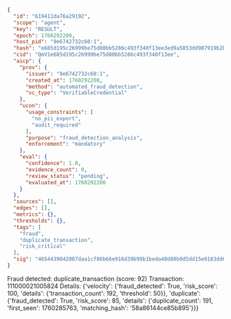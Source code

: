 ```json
{
  "id": "619411da76a29192",
  "scope": "agent",
  "key": "RESULT",
  "epoch": 1760292200,
  "host_pid": "9e6742732c60:1",
  "hash": "e685d195c26999be75d80bb5286c493f340f13ee3ed9a5853dd987919b2b62f3",
  "cid": "QmV1e685d195c26999be75d80bb5286c493f340f13ee",
  "aicp": {
    "prov": {
      "issuer": "9e6742732c60:1",
      "created_at": 1760292200,
      "method": "automated_fraud_detection",
      "vc_type": "VerifiableCredential"
    },
    "ucon": {
      "usage_constraints": [
        "no_pii_export",
        "audit_required"
      ],
      "purpose": "fraud_detection_analysis",
      "enforcement": "mandatory"
    },
    "eval": {
      "confidence": 1.0,
      "evidence_count": 0,
      "review_status": "pending",
      "evaluated_at": 1760292200
    }
  },
  "sources": [],
  "edges": [],
  "metrics": {},
  "thresholds": {},
  "tags": [
    "fraud",
    "duplicate_transaction",
    "risk_critical"
  ],
  "sig": "4654439042087daa1cf86b66e916d39b99b1beda40d80b0d5dd15e0183dd69e4"
}
```

Fraud detected: duplicate_transaction (score: 92)
Transaction: 111000021005824
Details: {'velocity': {'fraud_detected': True, 'risk_score': 100, 'details': {'transaction_count': 192, 'threshold': 50}}, 'duplicate': {'fraud_detected': True, 'risk_score': 85, 'details': {'duplicate_count': 191, 'first_seen': 1760285763, 'matching_hash': '58a86144ce85b895'}}}